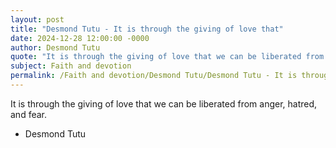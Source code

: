 ```yaml
---
layout: post
title: "Desmond Tutu - It is through the giving of love that"
date: 2024-12-28 12:00:00 -0000
author: Desmond Tutu
quote: "It is through the giving of love that we can be liberated from anger, hatred, and fear."
subject: Faith and devotion
permalink: /Faith and devotion/Desmond Tutu/Desmond Tutu - It is through the giving of love that
---
```


It is through the giving of love that we can be liberated from anger, hatred, and fear.

- Desmond Tutu
